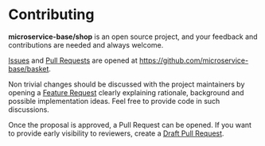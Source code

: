 # Contributing

**microservice-base/shop** is an open source project, and your feedback and contributions
are needed and always welcome.

[Issues] and [Pull Requests] are opened at https://github.com/microservice-base/basket.

Non trivial changes should be discussed with the project maintainers by
opening a [Feature Request] clearly explaining rationale, background
and possible implementation ideas. Feel free to provide code in such
discussions.

Once the proposal is approved, a Pull Request can be opened. If you want
to provide early visibility to reviewers, create a [Draft Pull Request].

[Issues]: https://github.com/microservice-base/shop/issues
[Pull Requests]: https://github.com/microservice-base/shop/pulls
[Feature Request]: https://github.com/microservice-base/shop/issues/new?template=feature_request.md
[Draft Pull Request]: https://github.blog/2019-02-14-introducing-draft-pull-requests/
